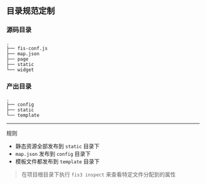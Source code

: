 ## 目录规范定制

### 源码目录

```
.
├── fis-conf.js
├── map.json
├── page
├── static
└── widget
```

### 产出目录

```
.
├── config
├── static
└── template
```


---
规则

- 静态资源全部发布到 `static` 目录下
- `map.json` 发布到 `config` 目录下
- 模板文件都发布到 `template` 目录下

> 在项目根目录下执行 `fis3 inspect` 来查看特定文件分配到的属性
